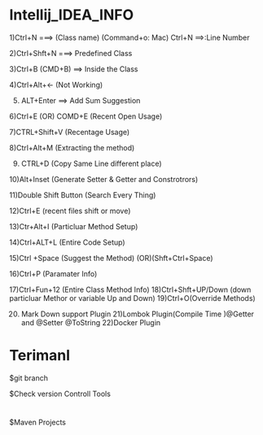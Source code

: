 # Intellij_IDEA_INFO


1)Ctrl+N ===> (Class name) (Command+o: Mac)
 Ctrl+N ==>:Line Number

2)Ctrl+Shft+N   ===> Predefined Class 

3)Ctrl+B  (CMD+B) ==> Inside the Class

4)Ctrl+Alt+<-   (Not Working)

5) ALT+Enter  ==> Add Sum Suggestion

6)Ctrl+E (OR) COMD+E (Recent Open Usage)

7)CTRL+Shift+V (Recentage Usage)

8)Ctrl+Alt+M (Extracting the method)

9) CTRL+D (Copy Same Line different place)

10)Alt+Inset (Generate Setter & Getter and Constrotrors)

11)Double Shift Button (Search Every Thing)

12)Ctrl+E (recent files shift or move)

13)Ctr+Alt+I (Particluar Method Setup)

14)Ctrl+ALT+L (Entire Code Setup)

15)Ctrl +Space (Suggest the Method) (OR)(Shft+Ctrl+Space)

16)Ctrl+P (Paramater Info)

17)Ctrl+Fun+12 (Entire Class Method Info)
18)Ctrl+Shft+UP/Down (down particluar Methor or variable Up and Down)
19)Ctrl+O(Override Methods)



20) Mark Down support Plugin
21)Lombok Plugin(Compile Time )@Getter and @Setter @ToString
22)Docker Plugin

# Terimanl
$git branch

$Check version Controll Tools

# 
$Maven Projects














